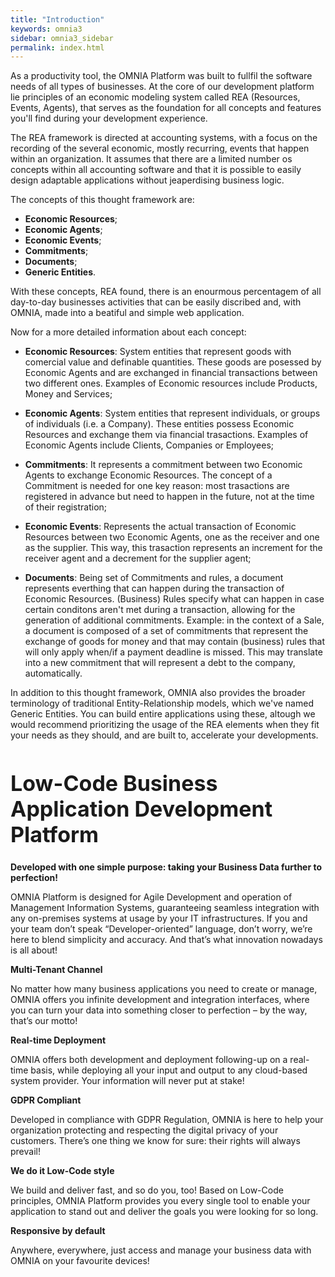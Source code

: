 ```yaml
---
title: "Introduction"
keywords: omnia3
sidebar: omnia3_sidebar
permalink: index.html
---
```


As a productivity tool, the OMNIA Platform was built to fullfil the software needs of all types of businesses. At the core of our development platform lie principles of an economic modeling system called REA (Resources, Events, Agents), that serves as the foundation for all concepts and features you'll find during your development experience.
 
The REA framework is directed at accounting systems, with a focus on the recording of the several economic, mostly recurring, events that happen within an organization. It assumes that there are a limited number os concepts within all accounting software and that it is possible to easily design adaptable applications without jeaperdising business logic.
 
The concepts of this thought framework are: 
 
  - <strong>Economic Resources</strong>;
  - <strong>Economic Agents</strong>;
  - <strong>Economic Events</strong>;
  - <strong>Commitments</strong>;
  - <strong>Documents</strong>;
  - <strong>Generic Entities</strong>.
    
With these concepts, REA found, there is an enourmous percentagem of all day-to-day businesses activities that can be easily discribed and, with OMNIA, made into a beatiful and simple web application.
 
Now for a more detailed information about each concept: 
 
  - <strong>Economic Resources</strong>: System entities that represent goods with comercial value and definable quantities. These goods are posessed by Economic Agents and are exchanged in financial transactions between two different ones. Examples of Economic resources include Products, Money and Services;
    
  - <strong>Economic Agents</strong>: System entities that represent individuals, or groups of individuals (i.e. a Company). These entities possess Economic Resources and exchange them via financial trasactions. Examples of Economic Agents include Clients, Companies or Employees;
    
  - <strong>Commitments</strong>: It represents a commitment between two Economic Agents to exchange Economic Resources. The concept of a Commitment is needed for one key reason: most trasactions are registered in advance but need to happen in the future, not at the time of their registration;
    
  - <strong>Economic Events</strong>: Represents the actual transaction of Economic Resources between two Economic Agents, one as the receiver and one as the supplier. This way, this trasaction represents an increment for the receiver agent and a decrement for the supplier agent;
 
  - <strong>Documents</strong>: Being set of Commitments and rules, a document represents everthing that can happen during the transaction of Economic Resources. (Business) Rules specify what can happen in case certain conditons aren't met during a transaction, allowing for the generation of additional commitments. Example: in the context of a Sale, a document is composed of a set of commitments that represent the exchange of goods for money and that may contain (business) rules that will only apply when/if a payment deadline is missed. This may translate into a new commitment that will represent a debt to the company, automatically.
    
 
In addition to this thought framework, OMNIA also provides the broader terminology of traditional Entity-Relationship models, which we've named Generic Entities. You can build entire applications using these, altough we would recommend prioritizing the usage of the REA elements when they fit your needs as they should, and are built to, accelerate your developments.

<h1 style="font-size:34px;" id="building-a-business-management-app-has-never-been-this-easier-nor-simple">Low-Code Business Application Development Platform</h1>


<span><strong> Developed with one simple purpose: taking your Business Data further to perfection!</strong></span> 



<p>OMNIA Platform is designed for Agile Development and operation of Management Information Systems, 
guaranteeing seamless integration with any on-premises systems at usage by your IT infrastructures. 
If you and your team don’t speak “Developer-oriented” language, don’t worry, we’re here to blend simplicity and accuracy. 
And that’s what innovation nowadays is all about!</p>


<span><strong> Multi-Tenant Channel</strong></span>

<p>No matter how many business applications you need to create or manage, OMNIA offers you infinite development and integration interfaces, where you can turn your data into something closer to perfection – by the way, that’s our motto!</p>


<span><strong> Real-time Deployment</strong></span>

<p>OMNIA offers both development and deployment following-up on a 
real-time basis, while deploying all your input and output to any 
cloud-based system provider. Your information will never put at stake!</p>


<span><strong> GDPR Compliant</strong></span>

<p>Developed in compliance with GDPR Regulation, OMNIA is here to help 
your organization protecting and respecting the digital privacy of your 
customers. There’s one thing we know for sure: their rights will always 
prevail!</p>


<span><strong> We do it Low-Code style</strong></span>

<p>We build and deliver fast, and so do you, too! Based on Low-Code 
principles, OMNIA Platform provides you every single tool to enable your
application to stand out and deliver the goals you were looking for so 
long.</p>


<span><strong> Responsive by default</strong></span>

<p>Anywhere, everywhere, just access and manage​ your business data with OMNIA on your favourite devices!</p>
